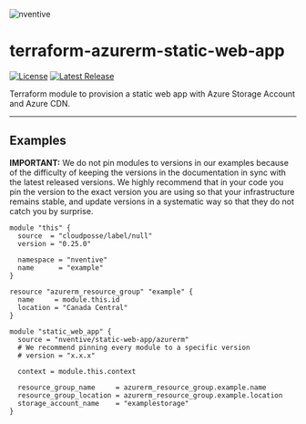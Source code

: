 ![nventive](https://nventive-public-assets.s3.amazonaws.com/nventive_logo_github.svg?v=2)

# terraform-azurerm-static-web-app

[![License](https://img.shields.io/badge/License-Apache%202.0-blue.svg?style=flat-square)](LICENSE) [![Latest Release](https://img.shields.io/github/release/nventive/terraform-azurerm-static-web-app.svg?style=flat-square)](https://github.com/nventive/terraform-azurerm-static-web-app/releases/latest)

Terraform module to provision a static web app with Azure Storage Account and Azure CDN.

---

## Examples

**IMPORTANT:** We do not pin modules to versions in our examples because of the difficulty of keeping the versions in
the documentation in sync with the latest released versions. We highly recommend that in your code you pin the version
to the exact version you are using so that your infrastructure remains stable, and update versions in a systematic way
so that they do not catch you by surprise.

```hcl
module "this" {
  source  = "cloudposse/label/null"
  version = "0.25.0"

  namespace = "nventive"
  name      = "example"
}

resource "azurerm_resource_group" "example" {
  name     = module.this.id
  location = "Canada Central"
}

module "static_web_app" {
  source = "nventive/static-web-app/azurerm"
  # We recommend pinning every module to a specific version
  # version = "x.x.x"

  context = module.this.context

  resource_group_name     = azurerm_resource_group.example.name
  resource_group_location = azurerm_resource_group.example.location
  storage_account_name    = "examplestorage"
}
```
